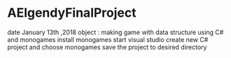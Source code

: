 # AElgendyFinalProject
date January 13th ,2018
object : making game with data structure using C# and monogames
install monogames
start visual studio
create new C# project and choose monogames
save the project to desired directory

